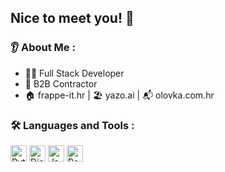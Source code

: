 ## Nice to meet you! 👋

### 👂 About Me :
- 🧑‍💻 Full Stack Developer
- 📝 B2B Contractor
- 🏠 frappe-it.hr | 🏖️ yazo.ai | 📬 olovka.com.hr

### 🛠️ Languages and Tools :
<img src="https://cdn.jsdelivr.net/gh/devicons/devicon@latest/icons/python/python-original.svg" title="Python" width="26" height="26"/>
<img src="https://cdn.jsdelivr.net/gh/devicons/devicon@latest/icons/django/django-plain.svg" title="Django" width="26" height="26" />
<img src="https://cdn.jsdelivr.net/gh/devicons/devicon@latest/icons/javascript/javascript-original.svg" title="JavaScript" width="26" height="26" />
<img src="https://cdn.jsdelivr.net/gh/devicons/devicon@latest/icons/postgresql/postgresql-original.svg" title="PostgreSQL" width="26" height="26"/>


<!--
**francotrax/francotrax** is a ✨ _special_ ✨ repository because its `README.md` (this file) appears on your GitHub profile.

Here are some ideas to get you started:

- 🔭 I’m currently working on ...
- 🌱 I’m currently learning ...
- 👯 I’m looking to collaborate on ...
- 🤔 I’m looking for help with ...
- 💬 Ask me about ...
- 📫 How to reach me: ...
- 😄 Pronouns: ...
- ⚡ Fun fact: ...
-->
